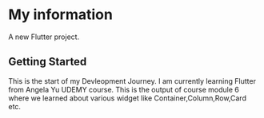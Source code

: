 # My information

A new Flutter project.

## Getting Started

This is the start of my Devleopment Journey. I am currently learning Flutter from Angela Yu UDEMY
course. This is the output of course module 6 where we learned about various widget like Container,Column,Row,Card etc.
